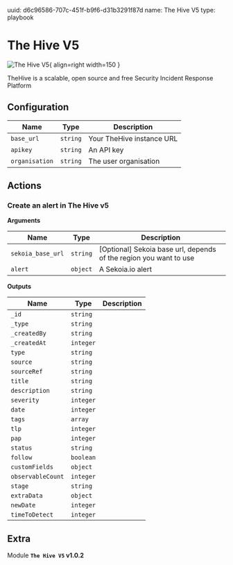 uuid: d6c96586-707c-451f-b9f6-d31b3291f87d
name: The Hive V5
type: playbook

# The Hive V5

![The Hive V5](/assets/playbooks/library/the-hive-v5.png){ align=right width=150 }

TheHive is a scalable, open source and free Security Incident Response Platform

## Configuration

| Name      |  Type   |  Description  |
| --------- | ------- | --------------------------- |
| `base_url` | `string` | Your TheHive instance URL |
| `apikey` | `string` | An API key |
| `organisation` | `string` | The user organisation |

## Actions

### Create an alert in The Hive v5



**Arguments**

| Name      |  Type   |  Description  |
| --------- | ------- | --------------------------- |
| `sekoia_base_url` | `string` | [Optional] Sekoia base url, depends of the region you want to use |
| `alert` | `object` | A Sekoia.io alert |


**Outputs**

| Name      |  Type   |  Description  |
| --------- | ------- | --------------------------- |
| `_id` | `string` |  |
| `_type` | `string` |  |
| `_createdBy` | `string` |  |
| `_createdAt` | `integer` |  |
| `type` | `string` |  |
| `source` | `string` |  |
| `sourceRef` | `string` |  |
| `title` | `string` |  |
| `description` | `string` |  |
| `severity` | `integer` |  |
| `date` | `integer` |  |
| `tags` | `array` |  |
| `tlp` | `integer` |  |
| `pap` | `integer` |  |
| `status` | `string` |  |
| `follow` | `boolean` |  |
| `customFields` | `object` |  |
| `observableCount` | `integer` |  |
| `stage` | `string` |  |
| `extraData` | `object` |  |
| `newDate` | `integer` |  |
| `timeToDetect` | `integer` |  |


## Extra

Module **`The Hive V5` v1.0.2**